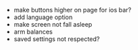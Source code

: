 - make buttons higher on page for ios bar?
- add language option
- make screen not fall asleep
- arm balances
- saved settings not respected?